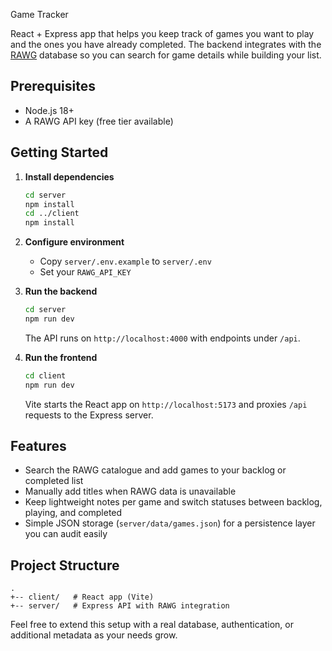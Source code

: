 Game Tracker

React + Express app that helps you keep track of games you want to play and the ones you have already completed. The backend integrates with the [RAWG](https://rawg.io/apidocs) database so you can search for game details while building your list.

## Prerequisites

- Node.js 18+
- A RAWG API key (free tier available)

## Getting Started

1. **Install dependencies**

   ```bash
   cd server
   npm install
   cd ../client
   npm install
   ```

2. **Configure environment**

   - Copy `server/.env.example` to `server/.env`
   - Set your `RAWG_API_KEY`

3. **Run the backend**

   ```bash
   cd server
   npm run dev
   ```

   The API runs on `http://localhost:4000` with endpoints under `/api`.

4. **Run the frontend**
   ```bash
   cd client
   npm run dev
   ```
   Vite starts the React app on `http://localhost:5173` and proxies `/api` requests to the Express server.

## Features

- Search the RAWG catalogue and add games to your backlog or completed list
- Manually add titles when RAWG data is unavailable
- Keep lightweight notes per game and switch statuses between backlog, playing, and completed
- Simple JSON storage (`server/data/games.json`) for a persistence layer you can audit easily

## Project Structure

```
.
+-- client/   # React app (Vite)
+-- server/   # Express API with RAWG integration
```

Feel free to extend this setup with a real database, authentication, or additional metadata as your needs grow.
